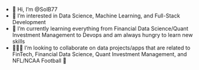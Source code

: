 - 👋 Hi, I’m @SolB77
- 👀 I’m interested in Data Science, Machine Learning, and Full-Stack Development 
- 🌱 I’m currently learning everything from Financial Data Science/Quant Investment Management to Devops and am always hungry to learn new skills
- 👨🏻‍💻 I’m looking to collaborate on data projects/apps that are related to FinTech, Financial Data Science, Quant Investment Management, and NFL/NCAA Football 🏈

<!---
SolB77/SolB77 is a ✨ special ✨ repository because its `README.md` (this file) appears on your GitHub profile.
You can click the Preview link to take a look at your changes.
--->
